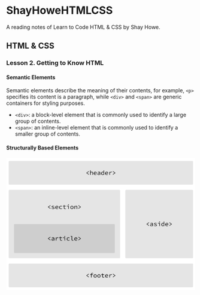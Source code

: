 # ShayHoweHTMLCSS
A reading notes of Learn to Code HTML &amp; CSS by Shay Howe.

## HTML & CSS

### Lesson 2. Getting to Know HTML

#### Semantic Elements

Semantic elements describe the meaning of their contents, for example, `<p>` specifies its content is a paragraph, while `<div>` and `<span>` are generic containers for styling purposes. 

- `<div>`: a block-level element that is commonly used to identify a large group of contents.
- `<span>`: an inline-level element that is commonly used to identify a smaller group of contents.

#### Structurally Based Elements

![structrally-elements](assets/images/structurally-elements.png)
